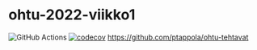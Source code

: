 # ohtu-2022-viikko1
![GitHub Actions](https://github.com/ptappola/ohtu-2022-viikko1/actions/workflows/gradle.yml/badge.svg)
[![codecov](https://codecov.io/gh/ptappola/ohtu-2022-viikko1/branch/main/graph/badge.svg?token=RRLGE74YZG)](https://codecov.io/gh/ptappola/ohtu-2022-viikko1)
https://github.com/ptappola/ohtu-tehtavat
